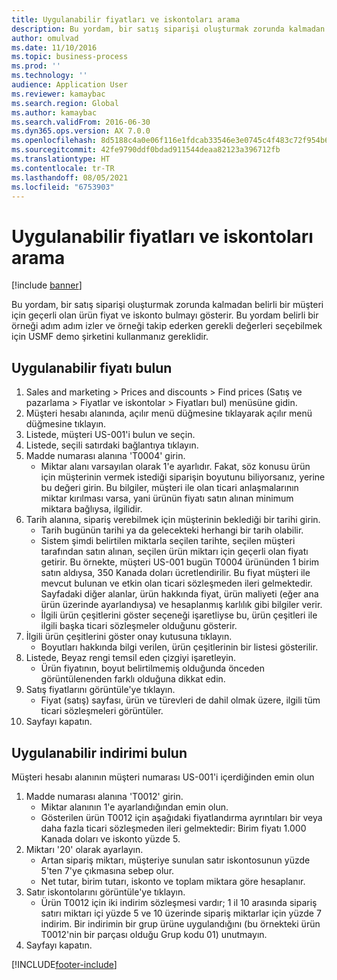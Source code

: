 ```yaml
---
title: Uygulanabilir fiyatları ve iskontoları arama
description: Bu yordam, bir satış siparişi oluşturmak zorunda kalmadan belirli bir müşteri için geçerli olan ürün fiyat ve iskonto bulmayı gösterir.
author: omulvad
ms.date: 11/10/2016
ms.topic: business-process
ms.prod: ''
ms.technology: ''
audience: Application User
ms.reviewer: kamaybac
ms.search.region: Global
ms.author: kamaybac
ms.search.validFrom: 2016-06-30
ms.dyn365.ops.version: AX 7.0.0
ms.openlocfilehash: 8d5188c4a0e06f116e1fdcab33546e3e0745c4f483c72f954b65b2307a683080
ms.sourcegitcommit: 42fe9790ddf0bdad911544deaa82123a396712fb
ms.translationtype: HT
ms.contentlocale: tr-TR
ms.lasthandoff: 08/05/2021
ms.locfileid: "6753903"
---
```

# <a name="look-up-applicable-prices-and-discounts"></a>Uygulanabilir fiyatları ve iskontoları arama

[!include [banner](../../includes/banner.md)]

Bu yordam, bir satış siparişi oluşturmak zorunda kalmadan belirli bir müşteri için geçerli olan ürün fiyat ve iskonto bulmayı gösterir. Bu yordam belirli bir örneği adım adım izler ve örneği takip ederken gerekli değerleri seçebilmek için USMF demo şirketini kullanmanız gereklidir.


## <a name="find-the-applicable-price"></a>Uygulanabilir fiyatı bulun
1. Sales and marketing > Prices and discounts > Find prices (Satış ve pazarlama > Fiyatlar ve iskontolar > Fiyatları bul) menüsüne gidin.
2. Müşteri hesabı alanında, açılır menü düğmesine tıklayarak açılır menü düğmesine tıklayın.
3. Listede, müşteri US-001'i bulun ve seçin.
4. Listede, seçili satırdaki bağlantıya tıklayın.
5. Madde numarası alanına 'T0004' girin.
    * Miktar alanı varsayılan olarak 1'e ayarlıdır. Fakat, söz konusu ürün için müşterinin vermek istediği siparişin boyutunu biliyorsanız, yerine bu değeri girin. Bu bilgiler, müşteri ile olan ticari anlaşmalarının miktar kırılması varsa, yani ürünün fiyatı satın alınan minimum miktara bağlıysa, ilgilidir.  
6. Tarih alanına, sipariş verebilmek için müşterinin beklediği bir tarihi girin. 
    * Tarih bugünün tarihi ya da gelecekteki herhangi bir tarih olabilir.  
    * Sistem şimdi belirtilen miktarla seçilen tarihte, seçilen müşteri tarafından satın alınan, seçilen ürün miktarı için geçerli olan fiyatı getirir. Bu örnekte, müşteri US-001 bugün T0004 ürününden 1 birim satın aldıysa, 350 Kanada doları ücretlendirilir. Bu fiyat müşteri ile mevcut bulunan ve etkin olan ticari sözleşmeden ileri gelmektedir.      Sayfadaki diğer alanlar, ürün hakkında fiyat, ürün maliyeti (eğer ana ürün üzerinde ayarlandıysa) ve hesaplanmış karlılık gibi bilgiler verir.  
    * İlgili ürün çeşitlerini göster seçeneği işaretliyse bu, ürün çeşitleri ile ilgili başka ticari sözleşmeler olduğunu gösterir.  
7. İlgili ürün çeşitlerini göster onay kutusuna tıklayın.
    * Boyutları hakkında bilgi verilen, ürün çeşitlerinin bir listesi gösterilir.  
8. Listede, Beyaz rengi temsil eden çizgiyi işaretleyin.
    * Ürün fiyatının, boyut belirtilmemiş olduğunda önceden görüntülenenden farklı olduğuna dikkat edin.  
9. Satış fiyatlarını görüntüle'ye tıklayın.
    * Fiyat (satış) sayfası, ürün ve türevleri de dahil olmak üzere, ilgili tüm ticari sözleşmeleri görüntüler.  
10. Sayfayı kapatın.

## <a name="find-the-applicable-discount"></a>Uygulanabilir indirimi bulun
Müşteri hesabı alanının müşteri numarası US-001'i içerdiğinden emin olun    
1. Madde numarası alanına 'T0012' girin.
    * Miktar alanının 1'e ayarlandığından emin olun.  
    * Gösterilen ürün T0012 için aşağıdaki fiyatlandırma ayrıntıları bir veya daha fazla ticari sözleşmeden ileri gelmektedir: Birim fiyatı 1.000 Kanada doları ve iskonto yüzde 5.  
2. Miktarı '20' olarak ayarlayın.
    * Artan sipariş miktarı, müşteriye sunulan satır iskontosunun yüzde 5'ten 7'ye çıkmasına sebep olur.  
    * Net tutar, birim tutarı, iskonto ve toplam miktara göre hesaplanır.  
3. Satır iskontolarını görüntüle'ye tıklayın.
    * Ürün T0012 için iki indirim sözleşmesi vardır; 1 il 10 arasında sipariş satırı miktarı içi yüzde 5 ve 10 üzerinde sipariş miktarlar için yüzde 7 indirim. Bir indirimin bir grup ürüne uygulandığını (bu örnekteki ürün T0012'nin bir parçası olduğu Grup kodu 01) unutmayın.  
4. Sayfayı kapatın.



[!INCLUDE[footer-include](../../../includes/footer-banner.md)]